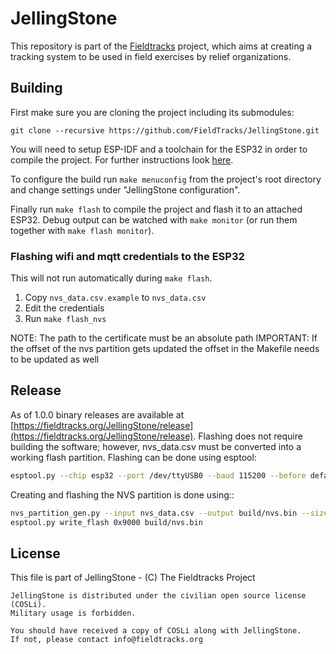 # JellingStone
This repository is part of the [Fieldtracks](https://fieldtracks.org/) project, which aims at creating a tracking system to be used in field exercises by relief organizations.

## Building
First make sure you are cloning the project including its submodules:
```
git clone --recursive https://github.com/FieldTracks/JellingStone.git
```

You will need to setup ESP-IDF and a toolchain for the ESP32 in order to compile the project. For further instructions look [here](https://esp-idf.readthedocs.io/en/latest/get-started/).

To configure the build run `make menuconfig` from the project's root directory and change settings under "JellingStone configuration".

Finally run `make flash` to compile the project and flash it to an attached ESP32. Debug output can be watched with `make monitor` (or run them together with `make flash monitor`).

### Flashing wifi and mqtt credentials to the ESP32
This will not run automatically during `make flash`.

1) Copy `nvs_data.csv.example` to `nvs_data.csv`
2) Edit the credentials
3) Run `make flash_nvs`

NOTE: The path to the certificate must be an absolute path
IMPORTANT: If the offset of the nvs partition gets updated the offset in the Makefile needs to be updated as well

## Release

As of 1.0.0 binary releases are available at [https://fieldtracks.org/JellingStone/release](https://fieldtracks.org/JellingStone/release).
Flashing does not require building the software; however, nvs_data.csv must be converted into a working flash partition. Flashing can be done using esptool:

```bash
esptool.py --chip esp32 --port /dev/ttyUSB0 --baud 115200 --before default_reset --after hard_reset write_flash -z --flash_mode dio --flash_freq 40m --flash_size detect 0x1000 bootloader.bin 0x10000 jellingstone.bin 0x8000 partitions.bin
```

Creating and flashing the NVS partition is done using::
```bash
nvs_partition_gen.py --input nvs_data.csv --output build/nvs.bin --size 2457
esptool.py write_flash 0x9000 build/nvs.bin
```


## License
This file is part of JellingStone - (C) The Fieldtracks Project

    JellingStone is distributed under the civilian open source license (COSLi).
    Military usage is forbidden.

    You should have received a copy of COSLi along with JellingStone.
    If not, please contact info@fieldtracks.org

